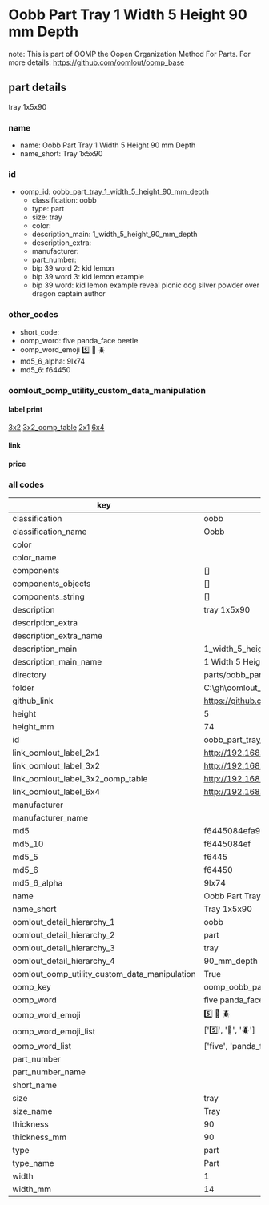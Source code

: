 # Oobb Part Tray 1 Width 5 Height 90 mm Depth  

note: This is part of OOMP the Oopen Organization Method For Parts. For more details: https://github.com/oomlout/oomp_base

##  part details
  



tray 1x5x90



### name
* name: Oobb Part Tray 1 Width 5 Height 90 mm Depth
* name_short: Tray 1x5x90 
### id
* oomp_id: oobb_part_tray_1_width_5_height_90_mm_depth
  * classification: oobb
  * type: part
  * size: tray
  * color: 
  * description_main: 1_width_5_height_90_mm_depth
  * description_extra: 
  * manufacturer: 
  * part_number: 
  * bip 39 word 2: kid lemon
  * bip 39 word 3: kid lemon example
  * bip 39 word: kid lemon example reveal picnic dog silver powder over dragon captain author

### other_codes
* short_code: 
* oomp_word: five panda_face beetle
* oomp_word_emoji :five: :panda_face: :beetle:
* md5_6_alpha: 9lx74
* md5_6: f64450






### oomlout_oomp_utility_custom_data_manipulation
#### label print
[3x2](http://192.168.1.245:1112/?label=oomp%209lx74)
[3x2_oomp_table](http://192.168.1.108:1112/?label=oomp%209lx74)
[2x1](http://192.168.1.242:1112/?label=oomp%209lx74)
[6x4](http://192.168.1.55:1112/?label=oomp%209lx74)    

#### link

                              

#### price







### all codes 
| key | value |  
| --- | --- |  
| classification | oobb |  
| classification_name | Oobb |  
| color |  |  
| color_name |  |  
| components | [] |  
| components_objects | [] |  
| components_string | [] |  
| description | tray 1x5x90 |  
| description_extra |  |  
| description_extra_name |  |  
| description_main | 1_width_5_height_90_mm_depth |  
| description_main_name | 1 Width 5 Height 90 mm Depth |  
| directory | parts/oobb_part_tray_1_width_5_height_90_mm_depth |  
| folder | C:\gh\oomlout_oobb_version_4_generated_parts\things\oobb_part_tray_1_width_5_height_90_mm_depth |  
| github_link | https://github.com/oomlout/oomlout_oomp_part_src/tree/main/parts/oobb_part_tray_1_width_5_height_90_mm_depth |  
| height | 5 |  
| height_mm | 74 |  
| id | oobb_part_tray_1_width_5_height_90_mm_depth |  
| link_oomlout_label_2x1 | http://192.168.1.242:1112/?label=oomp%209lx74 |  
| link_oomlout_label_3x2 | http://192.168.1.245:1112/?label=oomp%209lx74 |  
| link_oomlout_label_3x2_oomp_table | http://192.168.1.108:1112/?label=oomp%209lx74 |  
| link_oomlout_label_6x4 | http://192.168.1.55:1112/?label=oomp%209lx74 |  
| manufacturer |  |  
| manufacturer_name |  |  
| md5 | f6445084efa9391902521b869cdff3d2 |  
| md5_10 | f6445084ef |  
| md5_5 | f6445 |  
| md5_6 | f64450 |  
| md5_6_alpha | 9lx74 |  
| name | Oobb Part Tray 1 Width 5 Height 90 mm Depth |  
| name_short | Tray 1x5x90  |  
| oomlout_detail_hierarchy_1 | oobb |  
| oomlout_detail_hierarchy_2 | part |  
| oomlout_detail_hierarchy_3 | tray |  
| oomlout_detail_hierarchy_4 | 90_mm_depth |  
| oomlout_oomp_utility_custom_data_manipulation | True |  
| oomp_key | oomp_oobb_part_tray_1_width_5_height_90_mm_depth |  
| oomp_word | five panda_face beetle |  
| oomp_word_emoji | :five: :panda_face: :beetle: |  
| oomp_word_emoji_list | [':five:', ':panda_face:', ':beetle:'] |  
| oomp_word_list | ['five', 'panda_face', 'beetle'] |  
| part_number |  |  
| part_number_name |  |  
| short_name |  |  
| size | tray |  
| size_name | Tray |  
| thickness | 90 |  
| thickness_mm | 90 |  
| type | part |  
| type_name | Part |  
| width | 1 |  
| width_mm | 14 |  
